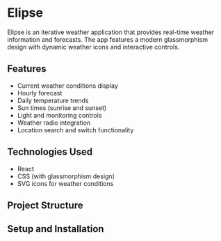 # Elipse

Elipse is an iterative weather application that provides real-time weather information and forecasts. The app features a modern glassmorphism design with dynamic weather icons and interactive controls.

## Features

- Current weather conditions display
- Hourly forecast
- Daily temperature trends
- Sun times (sunrise and sunset)
- Light and monitoring controls
- Weather radio integration
- Location search and switch functionality

## Technologies Used

- React
- CSS (with glassmorphism design)
- SVG icons for weather conditions

## Project Structure


## Setup and Installation

